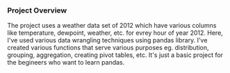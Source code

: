 ### Project Overview

 The project uses a weather data set of 2012 which have various columns like temperature, dewpoint, weather, etc. for evrey hour of year 2012. Here, I've used various data wrangling techniques using pandas library.  I've created various functions that serve various purposes eg. distribution, grouping, aggregation, creating pivot tables, etc. It's just a basic project for the begineers who want to learn pandas.


